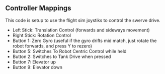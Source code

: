 **Controller Mappings**
----
This code is setup to use the flight sim joystiks to control the swerve drive. </br>
* Left Stick: Translation Control (forwards and sideways movement)
* Right Stick: Rotation Control </br>
* Button 1: Zero Gyro (useful if the gyro drifts mid match, just rotate the robot forwards, and press Y to rezero)
* Button 5: Switches To Robot Centric Control while held
* Button 2: Switches to Tank Drive when pressed
* Button 7: Elevator up
* Button 9: Elevator down
